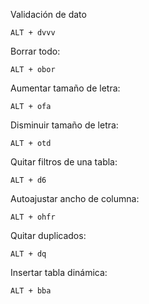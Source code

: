 Validación de dato

	ALT + dvvv

Borrar todo:

	ALT + obor

Aumentar tamaño de letra: 

	ALT + ofa

Disminuir tamaño de letra:

	ALT + otd

Quitar filtros de una tabla:

	ALT + d6

Autoajustar ancho de columna:

	ALT + ohfr

Quitar duplicados:

	ALT + dq

Insertar tabla dinámica:

	ALT + bba

